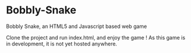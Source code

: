 # Bobbly-Snake
Bobbly Snake, an HTML5 and Javascript based web game 

Clone the project and run index.html, and enjoy the game !
As this game is in development, it is not yet hosted anywhere.